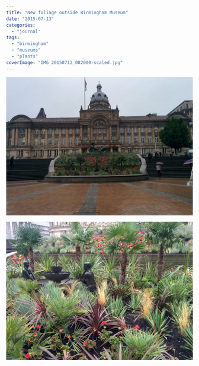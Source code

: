 ```yaml
---
title: "New foliage outside Birmingham Museum"
date: "2015-07-13"
categories: 
  - "journal"
tags: 
  - "birmingham"
  - "museums"
  - "plants"
coverImage: "IMG_20150713_082000-scaled.jpg"
---
```


[![](images/IMG_20150713_081940-1024x758.jpg)](https://davidpeach.co.uk/wp-content/uploads/2023/04/IMG_20150713_081940-scaled.jpg)

[![](images/IMG_20150713_082000-1024x758.jpg)](https://davidpeach.co.uk/wp-content/uploads/2023/04/IMG_20150713_082000-scaled.jpg)
